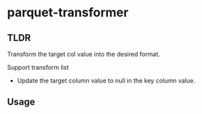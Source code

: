 # parquet-transformer

## TLDR

Transform the target col value into the desired format.
 
Support transform list

- Update the target column value to null in the key column value.

## Usage

```

```